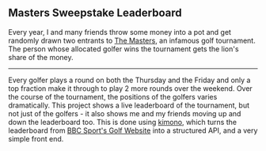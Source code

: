 ## Masters Sweepstake Leaderboard

Every year, I and many friends throw some money into a pot and get randomly drawn two entrants to [The Masters](http://en.wikipedia.org/wiki/Masters_Tournament), an infamous golf tournament. The person whose allocated golfer wins the tournament gets the lion's share of the money.

---

Every golfer plays a round on both the Thursday and the Friday and only a top fraction make it through to play 2 more rounds over the weekend. Over the course of the tournament, the positions of the golfers varies dramatically. This project shows a live leaderboard of the tournament, but not just of the golfers - it also shows me and my friends moving up and down the leaderboard too. This is done using [kimono](https://www.kimonolabs.com/), which turns the leaderboard from [BBC Sport's Golf Website](http://www.bbc.co.uk/sport/0/golf/) into a structured API, and a very simple front end.